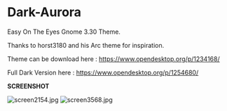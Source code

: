 # Dark-Aurora
Easy On The Eyes Gnome 3.30 Theme.

Thanks to horst3180 and his Arc theme for inspiration.

Theme can be download here : https://www.opendesktop.org/p/1234168/

Full Dark Version here : https://www.opendesktop.org/p/1254680/

<b>SCREENSHOT</b>

<img src="https://cdn.scrot.moe/images/2018/06/21/screen2154.jpg" alt="screen2154.jpg" border="0" />

<img src="https://cdn.scrot.moe/images/2018/08/18/screen3568.jpg" alt="screen3568.jpg" border="0" />
